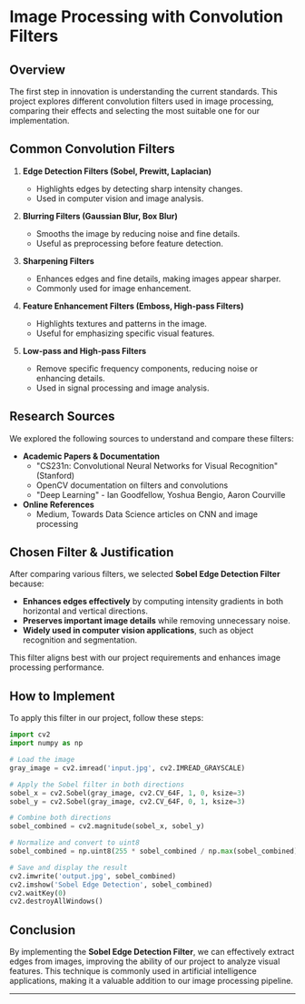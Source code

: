# Image Processing with Convolution Filters

## Overview
The first step in innovation is understanding the current standards. This project explores different convolution filters used in image processing, comparing their effects and selecting the most suitable one for our implementation.

## Common Convolution Filters

1. **Edge Detection Filters (Sobel, Prewitt, Laplacian)**
   - Highlights edges by detecting sharp intensity changes.
   - Used in computer vision and image analysis.

2. **Blurring Filters (Gaussian Blur, Box Blur)**
   - Smooths the image by reducing noise and fine details.
   - Useful as preprocessing before feature detection.

3. **Sharpening Filters**
   - Enhances edges and fine details, making images appear sharper.
   - Commonly used for image enhancement.

4. **Feature Enhancement Filters (Emboss, High-pass Filters)**
   - Highlights textures and patterns in the image.
   - Useful for emphasizing specific visual features.

5. **Low-pass and High-pass Filters**
   - Remove specific frequency components, reducing noise or enhancing details.
   - Used in signal processing and image analysis.

## Research Sources
We explored the following sources to understand and compare these filters:
- **Academic Papers & Documentation**
  - "CS231n: Convolutional Neural Networks for Visual Recognition" (Stanford)
  - OpenCV documentation on filters and convolutions
  - "Deep Learning" - Ian Goodfellow, Yoshua Bengio, Aaron Courville
- **Online References**
  - Medium, Towards Data Science articles on CNN and image processing

## Chosen Filter & Justification
After comparing various filters, we selected **Sobel Edge Detection Filter** because:
- **Enhances edges effectively** by computing intensity gradients in both horizontal and vertical directions.
- **Preserves important image details** while removing unnecessary noise.
- **Widely used in computer vision applications**, such as object recognition and segmentation.

This filter aligns best with our project requirements and enhances image processing performance.

## How to Implement
To apply this filter in our project, follow these steps:
```python
import cv2
import numpy as np

# Load the image
gray_image = cv2.imread('input.jpg', cv2.IMREAD_GRAYSCALE)

# Apply the Sobel filter in both directions
sobel_x = cv2.Sobel(gray_image, cv2.CV_64F, 1, 0, ksize=3)
sobel_y = cv2.Sobel(gray_image, cv2.CV_64F, 0, 1, ksize=3)

# Combine both directions
sobel_combined = cv2.magnitude(sobel_x, sobel_y)

# Normalize and convert to uint8
sobel_combined = np.uint8(255 * sobel_combined / np.max(sobel_combined))

# Save and display the result
cv2.imwrite('output.jpg', sobel_combined)
cv2.imshow('Sobel Edge Detection', sobel_combined)
cv2.waitKey(0)
cv2.destroyAllWindows()
```

## Conclusion
By implementing the **Sobel Edge Detection Filter**, we can effectively extract edges from images, improving the ability of our project to analyze visual features. This technique is commonly used in artificial intelligence applications, making it a valuable addition to our image processing pipeline.

---

